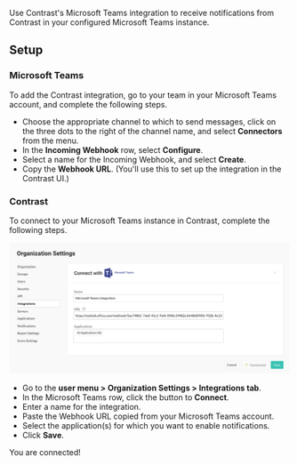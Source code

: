 <!--
title: "MicrosoftTeams Integration"
description: "Integrating MicrosoftTeams with Contrast"
tags: "Admin organization settings integrations microsoftTeams"
-->

Use Contrast's Microsoft Teams integration to receive notifications from Contrast in your configured Microsoft Teams instance.

## Setup

### Microsoft Teams

To add the Contrast integration, go to your team in your Microsoft Teams account, and complete the following steps.

* Choose the appropriate channel to which to send messages, click on the three dots to the right of the channel name, and select **Connectors** from the menu. 
* In the **Incoming Webhook** row, select **Configure**.
* Select a name for the Incoming Webhook, and select **Create**. 
* Copy the **Webhook URL**. (You'll use this to set up the integration in the Contrast UI.) 

### Contrast

To connect to your Microsoft Teams instance in Contrast, complete the following steps.

<a href="assets/images/Microsoft-teams-connection.png" rel="lightbox" title="Configure a new Microsoft Teams integration for your Contrast organization"><img class="thumbnail" src="assets/images/Microsoft-teams-connection.png"/></a>

* Go to the **user menu > Organization Settings > Integrations tab**. 
* In the Microsoft Teams row, click the button to **Connect**. 
* Enter a name for the integration.
* Paste the Webhook URL copied from your Microsoft Teams account.
* Select the application(s) for which you want to enable notifications.
* Click **Save**.

You are connected!
